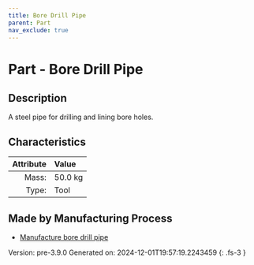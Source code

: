 ```yaml
---
title: Bore Drill Pipe
parent: Part
nav_exclude: true
---
```

# Part - Bore Drill Pipe

## Description
A steel pipe for drilling and lining bore holes.

## Characteristics

| Attribute      | Value |
|--------:|:------|
|Mass:|50.0 kg|
|Type:|Tool|

## Made by Manufacturing Process

- [Manufacture bore drill pipe](../process/manufacture-bore-drill-pipe.html)



Version: pre-3.9.0 Generated on: 2024-12-01T19:57:19.2243459
{: .fs-3 }

